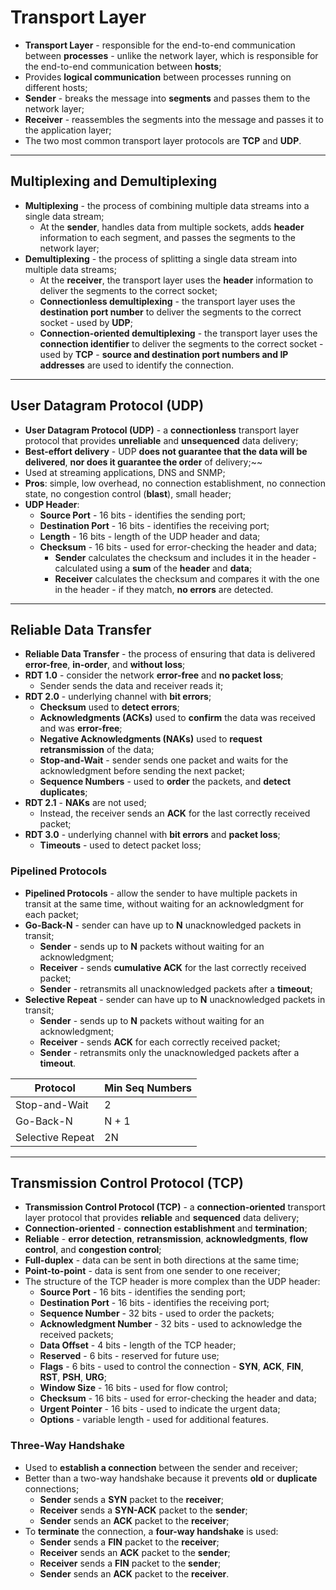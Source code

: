 # Transport Layer

* **Transport Layer** - responsible for the end-to-end communication between **processes** - unlike the network layer, which is responsible for the end-to-end communication between **hosts**;
* Provides **logical communication** between processes running on different hosts;
* **Sender** - breaks the message into **segments** and passes them to the network layer;
* **Receiver** - reassembles the segments into the message and passes it to the application layer;
* The two most common transport layer protocols are **TCP** and **UDP**.

---

## Multiplexing and Demultiplexing

* **Multiplexing** - the process of combining multiple data streams into a single data stream;
  * At the **sender**, handles data from multiple sockets, adds **header** information to each segment, and passes the segments to the network layer;
* **Demultiplexing** - the process of splitting a single data stream into multiple data streams;
  * At the **receiver**, the transport layer uses the **header** information to deliver the segments to the correct socket;
  * **Connectionless demultiplexing** - the transport layer uses the **destination port number** to deliver the segments to the correct socket - used by **UDP**;
  * **Connection-oriented demultiplexing** - the transport layer uses the **connection identifier** to deliver the segments to the correct socket - used by **TCP** - **source and destination port numbers and IP addresses** are used to identify the connection.

---

## User Datagram Protocol (UDP)

* **User Datagram Protocol (UDP)** - a **connectionless** transport layer protocol that provides **unreliable** and **unsequenced** data delivery;
* **Best-effort delivery** - UDP **does not guarantee that the data will be delivered**, **nor does it guarantee the order** of delivery;~~
* Used at streaming applications, DNS and SNMP;
* **Pros**: simple, low overhead, no connection establishment, no connection state, no congestion control (**blast**), small header;
* **UDP Header**:
  * **Source Port** - 16 bits - identifies the sending port;
  * **Destination Port** - 16 bits - identifies the receiving port;
  * **Length** - 16 bits - length of the UDP header and data;
  * **Checksum** - 16 bits - used for error-checking the header and data;
    * **Sender** calculates the checksum and includes it in the header - calculated using a **sum** of the **header** and **data**;
    * **Receiver** calculates the checksum and compares it with the one in the header - if they match, **no errors** are detected.

---

## Reliable Data Transfer

* **Reliable Data Transfer** - the process of ensuring that data is delivered **error-free**, **in-order**, and **without loss**;
* **RDT 1.0** - consider the network **error-free** and **no packet loss**;
  * Sender sends the data and receiver reads it;
* **RDT 2.0** - underlying channel with **bit errors**;
  * **Checksum** used to **detect errors**;
  * **Acknowledgments (ACKs)** used to **confirm** the data was received and was **error-free**;
  * **Negative Acknowledgments (NAKs)** used to **request retransmission** of the data;
  * **Stop-and-Wait** - sender sends one packet and waits for the acknowledgment before sending the next packet;
  * **Sequence Numbers** - used to **order** the packets, and **detect duplicates**;
* **RDT 2.1** - **NAKs** are not used;
  * Instead, the receiver sends an **ACK** for the last correctly received packet;
* **RDT 3.0** - underlying channel with **bit errors** and **packet loss**;
  * **Timeouts** - used to detect packet loss;

### Pipelined Protocols

* **Pipelined Protocols** - allow the sender to have multiple packets in transit at the same time, without waiting for an acknowledgment for each packet;
* **Go-Back-N** - sender can have up to **N** unacknowledged packets in transit;
  * **Sender** - sends up to **N** packets without waiting for an acknowledgment;
  * **Receiver** - sends **cumulative ACK** for the last correctly received packet;
  * **Sender** - retransmits all unacknowledged packets after a **timeout**;
* **Selective Repeat** - sender can have up to **N** unacknowledged packets in transit;
  * **Sender** - sends up to **N** packets without waiting for an acknowledgment;
  * **Receiver** - sends **ACK** for each correctly received packet;
  * **Sender** - retransmits only the unacknowledged packets after a **timeout**.

| Protocol         | Min Seq Numbers |
| ---------------- | --------------- |
| Stop-and-Wait    | 2               |
| Go-Back-N        | N + 1           |
| Selective Repeat | 2N              |

---

## Transmission Control Protocol (TCP)

* **Transmission Control Protocol (TCP)** - a **connection-oriented** transport layer protocol that provides **reliable** and **sequenced** data delivery;
* **Connection-oriented** - **connection establishment** and **termination**;
* **Reliable** - **error detection**, **retransmission**, **acknowledgments**, **flow control**, and **congestion control**;
* **Full-duplex** - data can be sent in both directions at the same time;
* **Point-to-point** - data is sent from one sender to one receiver;
* The structure of the TCP header is more complex than the UDP header:
  * **Source Port** - 16 bits - identifies the sending port;
  * **Destination Port** - 16 bits - identifies the receiving port;
  * **Sequence Number** - 32 bits - used to order the packets;
  * **Acknowledgment Number** - 32 bits - used to acknowledge the received packets;
  * **Data Offset** - 4 bits - length of the TCP header;
  * **Reserved** - 6 bits - reserved for future use;
  * **Flags** - 6 bits - used to control the connection - **SYN**, **ACK**, **FIN**, **RST**, **PSH**, **URG**;
  * **Window Size** - 16 bits - used for flow control;
  * **Checksum** - 16 bits - used for error-checking the header and data;
  * **Urgent Pointer** - 16 bits - used to indicate the urgent data;
  * **Options** - variable length - used for additional features.

### Three-Way Handshake

* Used to **establish a connection** between the sender and receiver;
* Better than a two-way handshake because it prevents **old** or **duplicate** connections;
  * **Sender** sends a **SYN** packet to the **receiver**;
  * **Receiver** sends a **SYN-ACK** packet to the **sender**;
  * **Sender** sends an **ACK** packet to the **receiver**;
* To **terminate** the connection, a **four-way handshake** is used:
  * **Sender** sends a **FIN** packet to the **receiver**;
  * **Receiver** sends an **ACK** packet to the **sender**;
  * **Receiver** sends a **FIN** packet to the **sender**;
  * **Sender** sends an **ACK** packet to the **receiver**.